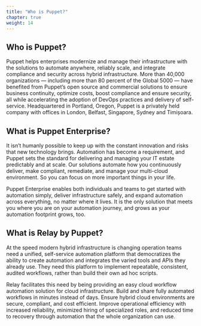 ```yaml
---
title: "Who is Puppet?"
chapter: true
weight: 14
---
```


## Who is Puppet?

Puppet helps enterprises modernize and manage their infrastructure with the solutions to automate anywhere, reliably scale, and integrate compliance and security across hybrid infrastructure. More than 40,000 organizations — including more than 80 percent of the Global 5000 — have benefited from Puppet’s open source and commercial solutions to ensure business continuity, optimize costs, boost compliance and ensure security, all while accelerating the adoption of DevOps practices and delivery of self-service. Headquartered in Portland, Oregon, Puppet is a privately held company with offices in London, Belfast, Singapore, Sydney and Timișoara.

## What is Puppet Enterprise?

It isn’t humanly possible to keep up with the constant innovation and risks that new technology brings. Automation has become a requirement, and Puppet sets the standard for delivering and managing your IT estate predictably and at scale. Our solutions automate how you continuously deliver, make compliant, remediate, and manage your multi-cloud environment. So you can focus on more important things in your life.

Puppet Enterprise enables both individuals and teams to get started with automation simply, deliver infrastructure safely, and expand automation across everything, no matter where it lives. It is the only solution that meets you where you are on your automation journey, and grows as your automation footprint grows, too.

## What is Relay by Puppet?

At the speed modern hybrid infrastructure is changing operation teams need a unified, self-service automation platform that democratizes the ability to create automation and integrates the varied tools and APIs they already use. They need this platform to implement repeatable, consistent, audited workflows, rather than build their own ad hoc scripts.

Relay facilitates this need by being providing an easy cloud workflow automation solution for cloud infrastructure. Build and share fully automated workflows in minutes instead of days. Ensure hybrid cloud environments are secure, compliant, and cost efficient. Improve operational efficiency with increased reliability, minimized hiring of specialized roles, and reduced time to recovery through automation that the whole organization can use. 

